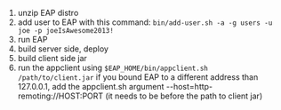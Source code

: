 1. unzip EAP distro
2. add user to EAP with this command:  `bin/add-user.sh -a -g users -u joe -p joeIsAwesome2013!`
3. run EAP
4. build server side, deploy
5. build client side jar
6. run the appclient using `$EAP_HOME/bin/appclient.sh /path/to/client.jar`
   if you bound EAP to a different address than 127.0.0.1, add the appclient.sh argument --host=http-remoting://HOST:PORT (it needs to be before the path to client jar)

